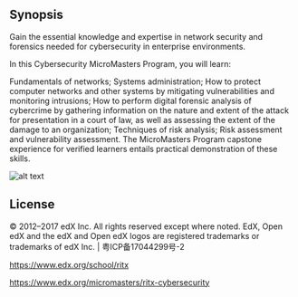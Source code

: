 ## Synopsis

Gain the essential knowledge and expertise in network security and forensics needed for cybersecurity in enterprise environments.

In this Cybersecurity MicroMasters Program, you will learn:

Fundamentals of networks;
Systems administration;
How to protect computer networks and other systems by mitigating vulnerabilities and monitoring intrusions;
How to perform digital forensic analysis of cybercrime by gathering information on the nature and extent of the attack for presentation in a court of law, as well as assessing the extent of the damage to an organization;
Techniques of risk analysis;
Risk assessment and vulnerability assessment.
The MicroMasters Program capstone experience for verified learners entails practical demonstration of these skills.

![alt text](https://github.com/Ohara124c41/Cybersecurity/blob/master/Supporting_Doc/EnCase_RE.gif)



## License

© 2012–2017 edX Inc. All rights reserved except where noted. EdX, Open edX and the edX and Open edX logos are registered trademarks or trademarks of edX Inc. | 粤ICP备17044299号-2

https://www.edx.org/school/ritx

https://www.edx.org/micromasters/ritx-cybersecurity 
